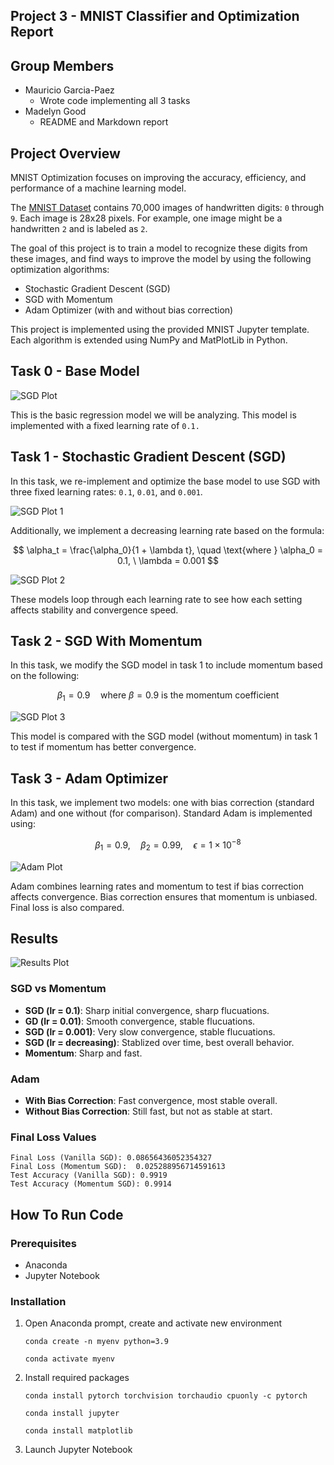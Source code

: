 ## Project 3 - MNIST Classifier and Optimization Report

## Group Members
- Mauricio Garcia-Paez
    - Wrote code implementing all 3 tasks
- Madelyn Good
    - README and Markdown report

## Project Overview
MNIST Optimization focuses on improving the accuracy, efficiency, and performance of a machine learning model. 

The [MNIST Dataset](https://www.kaggle.com/code/heeraldedhia/mnist-classifier-first-deep-learning-project) contains 70,000 images of handwritten digits: `0` through `9`. Each image is 28x28 pixels. For example, one image might be a handwritten `2` and is labeled as `2`.

The goal of this project is to train a model to recognize these digits from these images, and find ways to improve the model by using the following optimization algorithms:

- Stochastic Gradient Descent (SGD)
- SGD with Momentum
- Adam Optimizer (with and without bias correction)

This project is implemented using the provided MNIST Jupyter template. Each algorithm is extended using NumPy and MatPlotLib in Python.

## Task 0 - Base Model
![SGD Plot](plots/sgd.png)

This is the basic regression model we will be analyzing. This model is implemented with a fixed learning rate of `0.1.`


## Task 1 - Stochastic Gradient Descent (SGD)
In this task, we re-implement and optimize the base model to use SGD with three fixed learning rates: `0.1`, `0.01`, and `0.001`. 

![SGD Plot 1](plots/sgd-learning-rates.png)

Additionally, we implement a decreasing learning rate based on the formula:

$$
\alpha_t = \frac{\alpha_0}{1 + \lambda t}, \quad \text{where } \alpha_0 = 0.1, \ \lambda = 0.001
$$

![SGD Plot 2](plots/sgd-decreasing-learning-rate.png)

These models loop through each learning rate to see how each setting affects stability and convergence speed.


## Task 2 - SGD With Momentum
In this task, we modify the SGD model in task 1 to include momentum based on the following:

$$ \beta_1 = 0.9 \quad \text{where } \beta = 0.9 \text{ is the momentum coefficient}
$$

![SGD Plot 3](plots/sgd-momentum.png)

This model is compared with the SGD model (without momentum) in task 1 to test if momentum has better convergence.


## Task 3 - Adam Optimizer
In this task, we implement two models: one with bias correction (standard Adam) and one without (for comparison). Standard Adam is implemented using: 

$$
\beta_1 = 0.9, \quad \beta_2 = 0.99, \quad \epsilon = 1 \times 10^{-8}
$$

![Adam Plot](plots/adam.png)

Adam combines learning rates and momentum to test if bias correction affects convergence. Bias correction ensures that momentum is unbiased. Final loss is also compared.


## Results

![Results Plot](plots/results.png)

### SGD vs Momentum 

- **SGD (lr = 0.1)**: Sharp initial convergence, sharp flucuations.
- **GD (lr = 0.01)**: Smooth convergence, stable flucuations.
- **SGD (lr = 0.001)**: Very slow convergence, stable flucuations.
- **SGD (lr = decreasing)**: Stablized over time, best overall behavior.
- **Momentum**: Sharp and fast.

### Adam

- **With Bias Correction**: Fast convergence, most stable overall.
- **Without Bias Correction**: Still fast, but not as stable at start.

### Final Loss Values
```
Final Loss (Vanilla SGD): 0.08656436052354327
Final Loss (Momentum SGD):  0.025288956714591613
Test Accuracy (Vanilla SGD): 0.9919
Test Accuracy (Momentum SGD): 0.9914
```


## How To Run Code
### Prerequisites
- Anaconda
- Jupyter Notebook

### Installation
1. Open Anaconda prompt, create and activate new environment 

    ```text
    conda create -n myenv python=3.9
    ```
    ```text
    conda activate myenv
    ```

2. Install required packages

    ```text
    conda install pytorch torchvision torchaudio cpuonly -c pytorch
    ```
    ```text
    conda install jupyter
    ```
    ```text
    conda install matplotlib
    ```

3. Launch Jupyter Notebook





